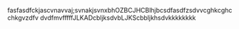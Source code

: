 fasfasdfckjascvnavvaj;svnakjsvnxbhOZBCJHCBlhjbcsdfasdfzsdvvcghkcghcchkgvzdfv 
dvdfmvfffffJLKADcbljksdvbLJKScbbljkhsdvkkkkkkkk
